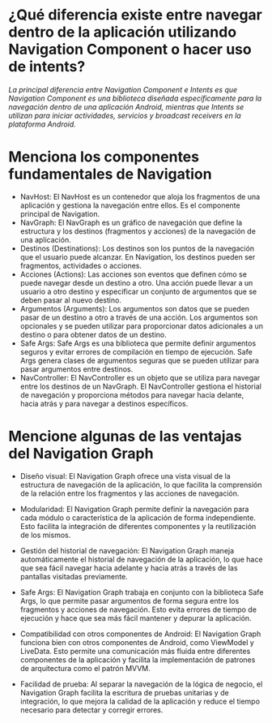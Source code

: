 # ¿Qué diferencia existe entre navegar dentro de la aplicación utilizando Navigation Component o hacer uso de intents?



###### La principal diferencia entre Navigation Component e Intents es que Navigation Component es una biblioteca diseñada específicamente para la navegación dentro de una aplicación Android, mientras que Intents se utilizan para iniciar actividades, servicios y broadcast receivers en la plataforma Android.

# Menciona los componentes fundamentales de Navigation 
- NavHost: El NavHost es un contenedor que aloja los fragmentos de una aplicación y gestiona la navegación entre ellos. Es el componente principal de Navigation.
- NavGraph: El NavGraph es un gráfico de navegación que define la estructura y los destinos (fragmentos y acciones) de la navegación de una aplicación.
- Destinos (Destinations): Los destinos son los puntos de la navegación que el usuario puede alcanzar. En Navigation, los destinos pueden ser fragmentos, actividades o acciones.
- Acciones (Actions): Las acciones son eventos que definen cómo se puede navegar desde un destino a otro. Una acción puede llevar a un usuario a otro destino y especificar un conjunto de argumentos que se deben pasar al nuevo destino.
- Argumentos (Arguments): Los argumentos son datos que se pueden pasar de un destino a otro a través de una acción. Los argumentos son opcionales y se pueden utilizar para proporcionar datos adicionales a un destino o para obtener datos de un destino.
- Safe Args: Safe Args es una biblioteca que permite definir argumentos seguros y evitar errores de compilación en tiempo de ejecución. Safe Args genera clases de argumentos seguras que se pueden utilizar para pasar argumentos entre destinos.
- NavController: El NavController es un objeto que se utiliza para navegar entre los destinos de un NavGraph. El NavController gestiona el historial de navegación y proporciona métodos para navegar hacia delante, hacia atrás y para navegar a destinos específicos.



# Mencione algunas de las ventajas del Navigation Graph

- Diseño visual: El Navigation Graph ofrece una vista visual de la estructura de navegación de la aplicación, lo que facilita la comprensión de la relación entre los fragmentos y las acciones de navegación.

- Modularidad: El Navigation Graph permite definir la navegación para cada módulo o característica de la aplicación de forma independiente. Esto facilita la integración de diferentes componentes y la reutilización de los mismos.

- Gestión del historial de navegación: El Navigation Graph maneja automáticamente el historial de navegación de la aplicación, lo que hace que sea fácil navegar hacia adelante y hacia atrás a través de las pantallas visitadas previamente.

- Safe Args: El Navigation Graph trabaja en conjunto con la biblioteca Safe Args, lo que permite pasar argumentos de forma segura entre los fragmentos y acciones de navegación. Esto evita errores de tiempo de ejecución y hace que sea más fácil mantener y depurar la aplicación.

- Compatibilidad con otros componentes de Android: El Navigation Graph funciona bien con otros componentes de Android, como ViewModel y LiveData. Esto permite una comunicación más fluida entre diferentes componentes de la aplicación y facilita la implementación de patrones de arquitectura como el patrón MVVM.

- Facilidad de prueba: Al separar la navegación de la lógica de negocio, el Navigation Graph facilita la escritura de pruebas unitarias y de integración, lo que mejora la calidad de la aplicación y reduce el tiempo necesario para detectar y corregir errores.

